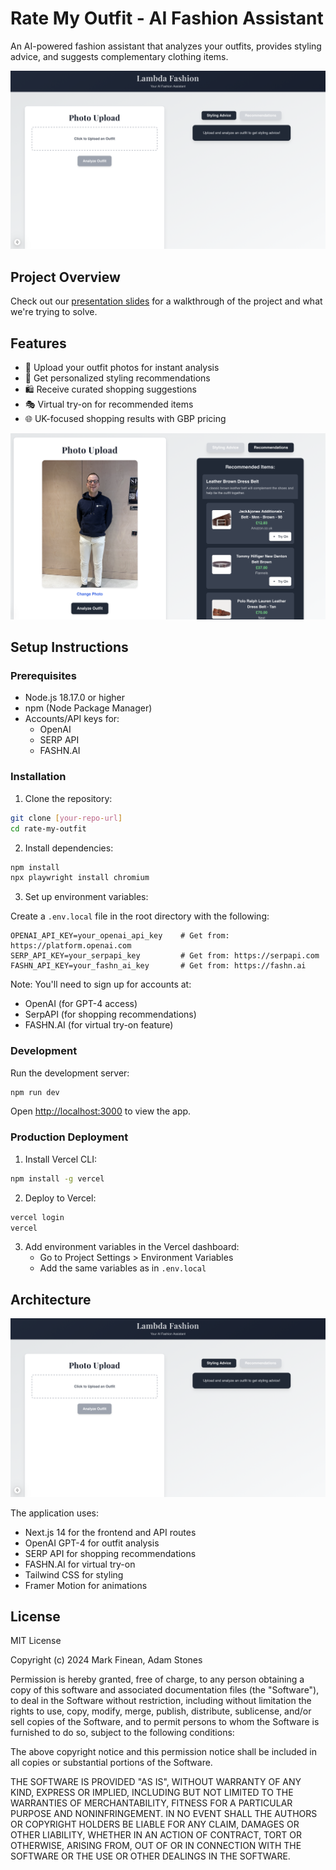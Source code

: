 # Rate My Outfit - AI Fashion Assistant

An AI-powered fashion assistant that analyzes your outfits, provides styling advice, and suggests complementary clothing items.

![App Interface](supplementary/app.png)

## Project Overview
Check out our [presentation slides](supplementary/Lambda%20Fashion.gslides.pdf) for a walkthrough of the project and what we're trying to solve.

## Features

- 📸 Upload your outfit photos for instant analysis
- 👔 Get personalized styling recommendations
- 🛍️ Receive curated shopping suggestions
- 🎭 Virtual try-on for recommended items
- 🌐 UK-focused shopping results with GBP pricing

![Recommendations Interface](supplementary/recommendations.png)

## Setup Instructions

### Prerequisites

- Node.js 18.17.0 or higher
- npm (Node Package Manager)
- Accounts/API keys for:
  - OpenAI
  - SERP API
  - FASHN.AI

### Installation

1. Clone the repository:
```bash
git clone [your-repo-url]
cd rate-my-outfit
```

2. Install dependencies:
```bash
npm install
npx playwright install chromium
```

3. Set up environment variables:

Create a `.env.local` file in the root directory with the following:
```env
OPENAI_API_KEY=your_openai_api_key    # Get from: https://platform.openai.com
SERP_API_KEY=your_serpapi_key         # Get from: https://serpapi.com
FASHN_API_KEY=your_fashn_ai_key       # Get from: https://fashn.ai
```

Note: You'll need to sign up for accounts at:
- OpenAI (for GPT-4 access)
- SerpAPI (for shopping recommendations)
- FASHN.AI (for virtual try-on feature)

### Development

Run the development server:
```bash
npm run dev
```

Open [http://localhost:3000](http://localhost:3000) to view the app.

### Production Deployment

1. Install Vercel CLI:
```bash
npm install -g vercel
```

2. Deploy to Vercel:
```bash
vercel login
vercel
```

3. Add environment variables in the Vercel dashboard:
   - Go to Project Settings > Environment Variables
   - Add the same variables as in `.env.local`

## Architecture

![Architecture Diagram](supplementary/app.png)

The application uses:
- Next.js 14 for the frontend and API routes
- OpenAI GPT-4 for outfit analysis
- SERP API for shopping recommendations
- FASHN.AI for virtual try-on
- Tailwind CSS for styling
- Framer Motion for animations

## License

MIT License

Copyright (c) 2024 Mark Finean, Adam Stones

Permission is hereby granted, free of charge, to any person obtaining a copy
of this software and associated documentation files (the "Software"), to deal
in the Software without restriction, including without limitation the rights
to use, copy, modify, merge, publish, distribute, sublicense, and/or sell
copies of the Software, and to permit persons to whom the Software is
furnished to do so, subject to the following conditions:

The above copyright notice and this permission notice shall be included in all
copies or substantial portions of the Software.

THE SOFTWARE IS PROVIDED "AS IS", WITHOUT WARRANTY OF ANY KIND, EXPRESS OR
IMPLIED, INCLUDING BUT NOT LIMITED TO THE WARRANTIES OF MERCHANTABILITY,
FITNESS FOR A PARTICULAR PURPOSE AND NONINFRINGEMENT. IN NO EVENT SHALL THE
AUTHORS OR COPYRIGHT HOLDERS BE LIABLE FOR ANY CLAIM, DAMAGES OR OTHER
LIABILITY, WHETHER IN AN ACTION OF CONTRACT, TORT OR OTHERWISE, ARISING FROM,
OUT OF OR IN CONNECTION WITH THE SOFTWARE OR THE USE OR OTHER DEALINGS IN THE
SOFTWARE.